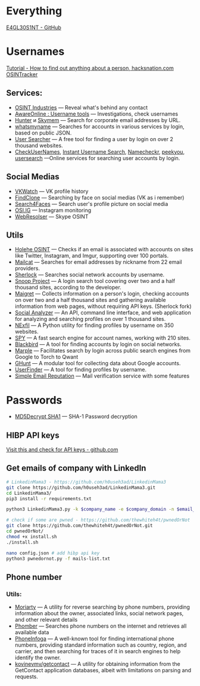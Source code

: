 # Everything

[E4GL30S1NT - GitHub](https://github.com/C0MPL3XDEV/E4GL30S1NT)

# Usernames

[Tutorial - How to find out anything about a person, hacksnation.com](https://hacksnation.com/d/150-how-to-find-out-anything-about-a-person-the-best-tutorial-you-can-find)
[OSINTracker](https://app.osintracker.com/)

## Services:

- [OSINT Industries](https://app.osint.industries/) — Reveal what's behind any contact
- [AwareOnline : Username tools](https://www.aware-online.com/en/osint-tools/username-tools/) — Investigations, check usernames
- [Hunter](https://hunter.io/) и [Skymem](http://www.skymem.info/) — Search for corporate email addresses by URL.
- [whatsmyname](https://whatsmyname.app/) — Searches for accounts in various services by login, based on public JSON.
- [User Searcher](https://www.user-searcher.com/) — A free tool for finding a user by login on over 2 thousand websites.
- [CheckUserNames](https://checkusernames.com/), [Instant Username Search](https://instantusername.com/#/), [Namecheckr](https://www.namecheckr.com/), [peekyou](https://www.peekyou.com/username), [usersearch](https://usersearch.org/) —Online services for searching user accounts by login.

## Social Medias

- [VKWatch](https://vk.watch) — VK profile history
- [FindClone](https://findclone.ru/) — Searching by face on social medias (VK as i remember)
- [Search4Faces](https://search4faces.com) — Search user's profile picture on social media
- [OSI.IG](https://github.com/th3unkn0n/osi.ig) — Instagram monitoring
- [WebResolser](https://webresolver.nl/) — Skype OSINT

## Utils

- [Holehe OSINT](https://github.com/megadose/holehe) — Checks if an email is associated with accounts on sites like Twitter, Instagram, and Imgur, supporting over 100 portals.
- [Mailcat](https://github.com/sharsil/mailcat) — Searches for email addresses by nickname from 22 email providers.
- [Sherlock](https://github.com/sherlock-project/sherlock) — Searches social network accounts by username.
- [Snoop Project](https://github.com/snooppr/snoop) — A login search tool covering over two and a half thousand sites, according to the developer.
- [Maigret](https://github.com/soxoj/maigret) — Collects information on a person's login, checking accounts on over two and a half thousand sites and gathering available information from web pages, without requiring API keys. (Sherlock fork)
- [Social Analyzer](https://github.com/qeeqbox/social-analyzer) — An API, command line interface, and web application for analyzing and searching profiles on over 1 thousand sites.
- [NExfil](https://github.com/thewhiteh4t/nexfil) — A Python utility for finding profiles by username on 350 websites.
- [SPY](https://github.com/CYB3R-G0D/SPY) — A fast search engine for account names, working with 210 sites.
- [Blackbird](https://github.com/p1ngul1n0/blackbird) — A tool for finding accounts by login on social networks.
- [Marple](https://github.com/soxoj/marple) — Facilitates search by login across public search engines from Google to Torch to Qwant
- [GHunt](https://github.com/mxrch/GHunt) — A modular tool for collecting data about Google accounts.
- [UserFinder](https://github.com/mishakorzik/UserFinder) — A tool for finding profiles by username.
- [Simple Email Reputation](https://emailrep.io/) — Mail verification service with some features

# Passwords

- [MD5Decrypt SHA1](https://md5decrypt.net/en/Sha1) — SHA-1  Password decryption

## HIBP API keys

[Visit this and check for API keys - github.com](https://github.com/search?o=desc&p=1&q=hibp-api-key&s=indexed&type=Code)

## Get emails of company with LinkedIn

```bash
# LinkedinMama3 - https://github.com/h0useh3ad/LinkedinMama3
git clone https://github.com/h0useh3ad/LinkedinMama3.git
cd LinkedinMama3/
pip3 install -r requirements.txt

python3 LinkedinMama3.py -k $company_name -e $company_domain -n $email_format -c $linkedin_company_ID

# check if some are pwned - https://github.com/thewhiteh4t/pwnedOrNot
git clone https://github.com/thewhiteh4t/pwnedOrNot.git
cd pwnedOrNot/
chmod +x install.sh
./install.sh

nano config.json # add hibp api key
python3 pwnedornot.py -f mails-list.txt
```

## Phone number

### Utils:

- [Moriarty](https://github.com/AzizKpln/Moriarty-Project) — A utility for reverse searching by phone numbers, providing information about the owner, associated links, social network pages, and other relevant details
- [Phomber](https://github.com/s41r4j/phomber) — Searches phone numbers on the internet and retrieves all available data
- [PhoneInfoga](https://github.com/sundowndev/PhoneInfoga) — A well-known tool for finding international phone numbers, providing standard information such as country, region, and carrier, and then searching for traces of it in search engines to help identify the owner.
- [kovinevmv/getcontact](https://github.com/kovinevmv/getcontact) — A utility for obtaining information from the GetContact application databases, albeit with limitations on parsing and requests.
